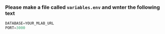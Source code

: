 ### Please make a file called `variables.env` and wnter the following text ###

```js
DATABASE=YOUR_MLAB_URL
PORT=3000
```
